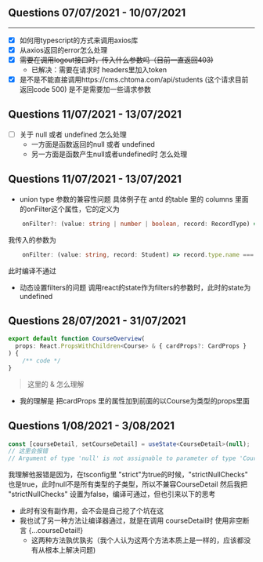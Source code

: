 ## Questions 07/07/2021 - 10/07/2021
---
- [x] 如何用typescript的方式来调用axios库
- [x] 从axios返回的error怎么处理
- [x] ~~需要在调用logout接口时，传入什么参数吗（目前一直返回403)~~ 
    - 已解决：需要在请求时 headers里加入token
- [x] 是不是不能直接调用https://cms.chtoma.com/api/students (这个请求目前返回code 500) 是不是需要加一些请求参数

## Questions 11/07/2021 - 13/07/2021
- [ ] 关于 null 或者 undefined 怎么处理
    - 一方面是函数返回的null 或者 undefined
    - 另一方面是函数产生null或者undefined时 怎么处理

## Questions 11/07/2021 - 13/07/2021
- union type 参数的兼容性问题  具体例子在 antd 的table 里的 columns 里面的onFilter这个属性，它的定义为
```typescript
    onFilter?: (value: string | number | boolean, record: RecordType) => boolean;
```
我传入的参数为
```typescript
    onFilter: (value: string, record: Student) => record.type.name === value,
```
此时编译不通过

- 动态设置filters的问题  调用react的state作为filters的参数时，此时的state为undefined

## Questions 28/07/2021 - 31/07/2021
```typescript
export default function CourseOverview(
  props: React.PropsWithChildren<Course> & { cardProps?: CardProps }
) {
    /** code */
}
```
> 这里的 & 怎么理解 
- 我的理解是 把cardProps 里的属性加到前面的以Course为类型的props里面

## Questions 1/08/2021 - 3/08/2021
```typescript
const [courseDetail, setCourseDetail] = useState<CourseDetail>(null);
// 这里会报错 
// Argument of type 'null' is not assignable to parameter of type 'CourseDetail | (() => CourseDetail)
```
我理解他报错是因为，在tsconfig里 "strict"为true的时候，"strictNullChecks" 也是true，此时null不是所有类型的子类型，所以不兼容CourseDetail
然后我把 "strictNullChecks" 设置为false，编译可通过，但也引来以下的思考
- 此时有没有副作用，会不会是自己挖了个坑在这
- 我也试了另一种方法让编译器通过，就是在调用 courseDetail时 使用非空断言  {...courseDetail!}
    - 这两种方法孰优孰劣（我个人认为这两个方法本质上是一样的，应该都没有从根本上解决问题)